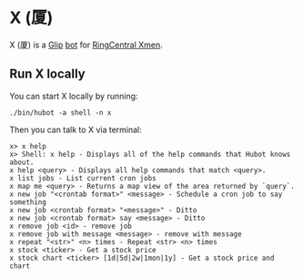 # X (厦)

X (厦) is a [Glip](https://glip.com/) [bot](https://hubot.github.com/docs/) for [RingCentral Xmen](http://www.ringcentral.cn/).


## Run X locally

You can start X locally by running:

    ./bin/hubot -a shell -n x

Then you can talk to X via terminal:

```
x> x help
x> Shell: x help - Displays all of the help commands that Hubot knows about.
x help <query> - Displays all help commands that match <query>.
x list jobs - List current cron jobs
x map me <query> - Returns a map view of the area returned by `query`.
x new job "<crontab format>" <message> - Schedule a cron job to say something
x new job <crontab format> "<message>" - Ditto
x new job <crontab format> say <message> - Ditto
x remove job <id> - remove job
x remove job with message <message> - remove with message
x repeat "<str>" <n> times - Repeat <str> <n> times
x stock <ticker> - Get a stock price
x stock chart <ticker> [1d|5d|2w|1mon|1y] - Get a stock price and chart
```
